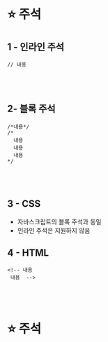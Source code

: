 ⭐ 주석
============

1 - 인라인 주석
--------

    // 내용

</br>
</br>

2- 블록 주석
-----

    /*내용*/
    /*
      내용
      내용
      내용
    */
</br>
</br>

3 - CSS
----

- 자바스크립트의 블록 주석과 동일
- 인라인 주석은 지원하지 않음

4 - HTML
----

    <!-- 내용
     내용  -->
</br>
</br>


⭐ 주석
============


